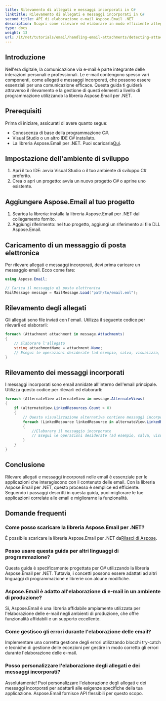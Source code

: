 ```yaml
---
title: Rilevamento di allegati e messaggi incorporati in C#
linktitle: Rilevamento di allegati e messaggi incorporati in C#
second_title: API di elaborazione e-mail Aspose.Email .NET
description: Scopri come rilevare ed elaborare in modo efficiente allegati e messaggi incorporati nelle email utilizzando la libreria Aspose.Email per .NET. Questa guida completa copre la configurazione.
type: docs
weight: 13
url: /it/net/tutorials/email/handling-email-attachments/detecting-attachment-and-embedded-message-in-csharp/
---
```

## Introduzione

Nell'era digitale, la comunicazione via e-mail è parte integrante delle interazioni personali e professionali. Le e-mail contengono spesso vari componenti, come allegati e messaggi incorporati, che possono essere essenziali per una comunicazione efficace. Questa guida ti guiderà attraverso il rilevamento e la gestione di questi elementi a livello di programmazione utilizzando la libreria Aspose.Email per .NET.

## Prerequisiti

Prima di iniziare, assicurati di avere quanto segue:

- Conoscenza di base della programmazione C#.
- Visual Studio o un altro IDE C# installato.
- La libreria Aspose.Email per .NET. Puoi scaricarla[Qui](https://products.aspose.com/email/net).

## Impostazione dell'ambiente di sviluppo

1. Apri il tuo IDE: avvia Visual Studio o il tuo ambiente di sviluppo C# preferito.
2. Crea o apri un progetto: avvia un nuovo progetto C# o aprine uno esistente.

## Aggiungere Aspose.Email al tuo progetto

1. Scarica la libreria: installa la libreria Aspose.Email per .NET dal collegamento fornito.
2. Aggiungi riferimento: nel tuo progetto, aggiungi un riferimento ai file DLL Aspose.Email.

## Caricamento di un messaggio di posta elettronica

Per rilevare allegati e messaggi incorporati, devi prima caricare un messaggio email. Ecco come fare:

```csharp
using Aspose.Email;

// Carica il messaggio di posta elettronica
MailMessage message = MailMessage.Load("path/to/email.eml");
```

## Rilevamento degli allegati

Gli allegati sono file inviati con l'email. Utilizza il seguente codice per rilevarli ed elaborarli:

```csharp
foreach (Attachment attachment in message.Attachments)
{
    // Elaborare l'allegato
    string attachmentName = attachment.Name;
    // Esegui le operazioni desiderate (ad esempio, salva, visualizza, ecc.)
}
```

## Rilevamento dei messaggi incorporati

I messaggi incorporati sono email annidate all'interno dell'email principale. Utilizza questo codice per rilevarli ed elaborarli:

```csharp
foreach (AlternateView alternateView in message.AlternateViews)
{
    if (alternateView.LinkedResources.Count > 0)
    {
        // Questa visualizzazione alternativa contiene messaggi incorporati
        foreach (LinkedResource linkedResource in alternateView.LinkedResources)
        {
            //Elaborare il messaggio incorporato
            // Esegui le operazioni desiderate (ad esempio, salva, visualizza, ecc.)
        }
    }
}
```

## Conclusione

Rilevare allegati e messaggi incorporati nelle email è essenziale per le applicazioni che interagiscono con il contenuto delle email. Con la libreria Aspose.Email per .NET, questo processo è semplice ed efficiente. Seguendo i passaggi descritti in questa guida, puoi migliorare le tue applicazioni correlate alle email e migliorarne la funzionalità.

## Domande frequenti

### Come posso scaricare la libreria Aspose.Email per .NET?

 È possibile scaricare la libreria Aspose.Email per .NET da[Rilasci di Aspose](https://releases.aspose.com/email/net/).

### Posso usare questa guida per altri linguaggi di programmazione?

Questa guida è specificamente progettata per C# utilizzando la libreria Aspose.Email per .NET. Tuttavia, i concetti possono essere adattati ad altri linguaggi di programmazione e librerie con alcune modifiche.

### Aspose.Email è adatto all'elaborazione di e-mail in un ambiente di produzione?

Sì, Aspose.Email è una libreria affidabile ampiamente utilizzata per l'elaborazione delle e-mail negli ambienti di produzione, che offre funzionalità affidabili e un supporto eccellente.

### Come gestisco gli errori durante l'elaborazione delle email?

Implementare una corretta gestione degli errori utilizzando blocchi try-catch e tecniche di gestione delle eccezioni per gestire in modo corretto gli errori durante l'elaborazione delle e-mail.

### Posso personalizzare l'elaborazione degli allegati e dei messaggi incorporati?

Assolutamente! Puoi personalizzare l'elaborazione degli allegati e dei messaggi incorporati per adattarli alle esigenze specifiche della tua applicazione. Aspose.Email fornisce API flessibili per questo scopo.